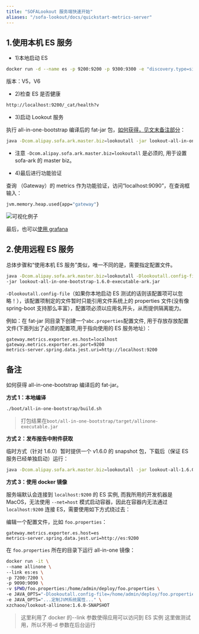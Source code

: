 ```yaml
---
title: "SOFALookout 服务端快速开始"
aliases: "/sofa-lookout/docs/quickstart-metrics-server"
---
```


## 1.使用本机 ES 服务

- 1)本地启动 ES

```bash
docker run -d --name es -p 9200:9200 -p 9300:9300 -e "discovery.type=single-node" elasticsearch:5.6
```

版本：V5，V6

- 2)检查 ES 是否健康

```bash
http://localhost:9200/_cat/health?v
```

- 3)启动 Lookout 服务

执行 all-in-one-bootstrap 编译后的 fat-jar 包，[如何获得，见文末备注部分](#备注)：

```bash
java -Dcom.alipay.sofa.ark.master.biz=lookoutall -jar lookout-all-in-one-bootstrap-1.6.0-executable-ark.jar
```

- 注意 `-Dcom.alipay.sofa.ark.master.biz=lookoutall` 是必须的, 用于设置 sofa-ark 的 master biz。

- 4)最后进行功能验证

查询 （Gateway）的 metrics 作为功能验证，访问“localhost:9090”，在查询框输入：

```bash
jvm.memory.heap.used{app="gateway"}
```

![可视化例子](https://gw.alipayobjects.com/mdn/rms_e6b00c/afts/img/A*KMStRaUXIkIAAAAAAAAAAABkARQnAQ)

最后，也可以[使用 grafana](../use-guide-grafana)

## 2.使用远程 ES 服务

总体步骤和“使用本机 ES 服务”类似，唯一不同的是，需要指定配置文件。

```bash
java -Dcom.alipay.sofa.ark.master.biz=lookoutall -Dlookoutall.config-file=abc.properties \
-jar lookout-all-in-one-bootstrap-1.6.0-executable-ark.jar
```

`-Dlookoutall.config-file`（如果你本地启动 ES 测试的话则该配置项可以忽略！），该配置项制定的文件暂时只能引用文件系统上的 properties 文件(没有像 spring-boot 支持那么丰富），配置项必须以应用名开头，从而提供隔离能力。

例如：在 fat-jar 同目录下创建一个`abc.properties`配置文件, 用于存放存放配置文件(下面列出了必须的配置项,用于指向使用的 ES 服务地址）：

```properties
gateway.metrics.exporter.es.host=localhost
gateway.metrics.exporter.es.port=9200
metrics-server.spring.data.jest.uri=http://localhost:9200
```

## 备注

如何获得 all-in-one-bootstrap 编译后的 fat-jar。

**方式 1：本地编译**

```bash
./boot/all-in-one-bootstrap/build.sh
```

> 打包结果在`boot/all-in-one-bootstrap/target/allinone-executable.jar`

**方式 2：发布报告中附件获取**

临时方式（针对 1.6.0）暂时提供一个 v1.6.0 的 snapshot 包，下载后（保证 ES 服务已经单独启动）运行：

```bash
java -Dcom.alipay.sofa.ark.master.biz=lookoutall -jar lookout-all-1.6.0.snapshot.jar
```

**方式 3：使用 docker 镜像**

服务端默认会连接到 `localhost:9200` 的 ES 实例, 而我所用的开发机器是 MacOS，无法使用 `--net=host` 模式启动容器，因此在容器内无法通过 `localhost:9200` 连接 ES，需要使用如下方式绕过去：

编辑一个配置文件，比如 `foo.properties`：

```properties
gateway.metrics.exporter.es.host=es
metrics-server.spring.data.jest.uri=http://es:9200
```

在 `foo.properties` 所在的目录下运行 all-in-one 镜像：

```bash
docker run -it \
--name allinone \
--link es:es \
-p 7200:7200 \
-p 9090:9090 \
-v $PWD/foo.properties:/home/admin/deploy/foo.properties \
-e JAVA_OPTS="-Dlookoutall.config-file=/home/admin/deploy/foo.properties" \
-e JAVA_OPTS="...定制JVM系统属性..." \
xzchaoo/lookout-allinone:1.6.0-SNAPSHOT
```

> 这里利用了 docker 的--link 参数使得应用可以访问到 ES 实例
这里做测试用，所以不用-d 参数在后台运行
